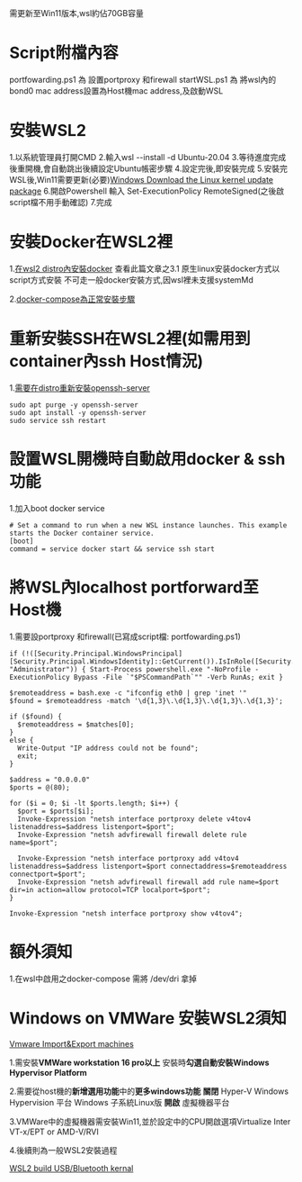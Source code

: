 需更新至Win11版本,wsl約佔70GB容量

# Script附檔內容
portfowarding.ps1 為 設置portproxy 和firewall
startWSL.ps1 為 將wsl內的bond0 mac address設置為Host機mac address,及啟動WSL

# 安裝WSL2
1.以系統管理員打開CMD
2.輸入wsl --install -d Ubuntu-20.04
3.等待進度完成後重開機,會自動跳出後續設定Ubuntu帳密步驟
4.設定完後,即安裝完成
5.安裝完WSL後,Win11需要更新(必要)[Windows Download the Linux kernel update package](https://docs.microsoft.com/en-us/windows/wsl/install-manual#step-4---download-the-linux-kernel-update-package)
6.開啟Powershell 輸入 Set-ExecutionPolicy RemoteSigned(之後啟script檔不用手動確認)
7.完成

# 安裝Docker在WSL2裡
1.[在wsl2 distro內安裝docker](https://zhuanlan.zhihu.com/p/148511634)
查看此篇文章之3.1 原生linux安装docker方式以script方式安裝
不可走一般docker安裝方式,因wsl裡未支援systemMd

2.[docker-compose為正常安裝步驟](https://docs.docker.com/compose/install/)

# 重新安裝SSH在WSL2裡(如需用到container內ssh Host情況)
1.[需要在distro重新安裝openssh-server](https://blog.csdn.net/hxc2101/article/details/113617870)

```
sudo apt purge -y openssh-server
sudo apt install -y openssh-server
sudo service ssh restart
```
# 設置WSL開機時自動啟用docker & ssh功能
1.加入boot docker service

```
# Set a command to run when a new WSL instance launches. This example starts the Docker container service.
[boot]
command = service docker start && service ssh start
```

# 將WSL內localhost portforward至Host機
1.需要設portproxy 和firewall(已寫成script檔: portfowarding.ps1)

```
if (!([Security.Principal.WindowsPrincipal][Security.Principal.WindowsIdentity]::GetCurrent()).IsInRole([Security.Principal.WindowsBuiltInRole] "Administrator")) { Start-Process powershell.exe "-NoProfile -ExecutionPolicy Bypass -File `"$PSCommandPath`"" -Verb RunAs; exit }

$remoteaddress = bash.exe -c "ifconfig eth0 | grep 'inet '"
$found = $remoteaddress -match '\d{1,3}\.\d{1,3}\.\d{1,3}\.\d{1,3}';

if ($found) {
  $remoteaddress = $matches[0];
}
else {
  Write-Output "IP address could not be found";
  exit;
}

$address = "0.0.0.0"
$ports = @(80);

for ($i = 0; $i -lt $ports.length; $i++) {
  $port = $ports[$i];
  Invoke-Expression "netsh interface portproxy delete v4tov4 listenaddress=$address listenport=$port";
  Invoke-Expression "netsh advfirewall firewall delete rule name=$port";

  Invoke-Expression "netsh interface portproxy add v4tov4 listenaddress=$address listenport=$port connectaddress=$remoteaddress connectport=$port";
  Invoke-Expression "netsh advfirewall firewall add rule name=$port dir=in action=allow protocol=TCP localport=$port";
}

Invoke-Expression "netsh interface portproxy show v4tov4";

```

# 額外須知
1.在wsl中啟用之docker-compose 需將 /dev/dri 拿掉




# Windows on VMWare 安裝WSL2須知
[Vmware Import&Export machines](https://us.informatiweb-pro.net/virtualization/vmware/vmware-workstation-15-export-and-import-vms--2.html)

1.需安裝**VMWare workstation 16 pro以上**
安裝時**勾選自動安裝Windows Hypervisor Platform**

2.需要從host機的**新增選用功能**中的**更多windows功能**
**關閉**
Hyper-V
Windows Hypervision 平台
Windows 子系統Linux版
**開啟**
虛擬機器平台

3.VMWare中的虛擬機器需安裝Win11,並於設定中的CPU開啟選項Virtualize Inter VT-x/EPT or AMD-V/RVI

4.後續則為一般WSL2安裝過程

[WSL2 build USB/Bluetooth kernal](https://github.com/dorssel/usbipd-win/wiki/WSL-support#building-your-own-usbip-enabled-wsl-2-kernel)